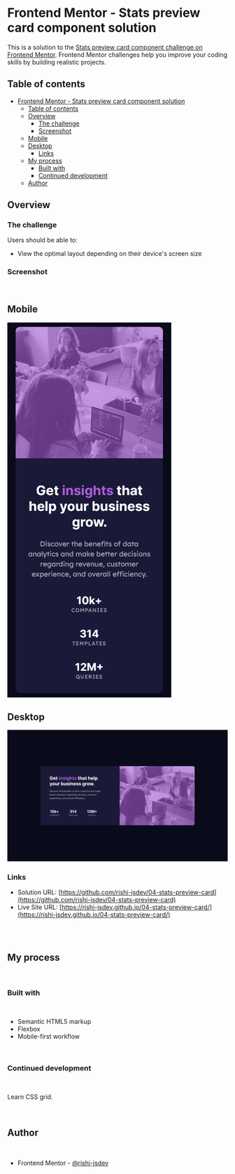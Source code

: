 # Frontend Mentor - Stats preview card component solution

This is a solution to the [Stats preview card component challenge on Frontend Mentor](https://www.frontendmentor.io/challenges/stats-preview-card-component-8JqbgoU62). Frontend Mentor challenges help you improve your coding skills by building realistic projects.

## Table of contents

- [Frontend Mentor - Stats preview card component solution](#frontend-mentor---stats-preview-card-component-solution)
  - [Table of contents](#table-of-contents)
  - [Overview](#overview)
    - [The challenge](#the-challenge)
    - [Screenshot](#screenshot)
  - [Mobile](#mobile)
  - [Desktop](#desktop)
    - [Links](#links)
  - [My process](#my-process)
    - [Built with](#built-with)
    - [Continued development](#continued-development)
  - [Author](#author)

## Overview

### The challenge

Users should be able to:

- View the optimal layout depending on their device's screen size

### Screenshot

<br/>

## Mobile

![Mobile](./screenshots/mobile.png)
<br/>

## Desktop

![Desktop](./screenshots/desktop.png)

### Links

- Solution URL: [https://github.com/rishi-jsdev/04-stats-preview-card](https://github.com/rishi-jsdev/04-stats-preview-card)
- Live Site URL: [https://rishi-jsdev.github.io/04-stats-preview-card/](https://rishi-jsdev.github.io/04-stats-preview-card/)

<br/>
<br/>

## My process

<br/>

### Built with

<br/>

- Semantic HTML5 markup
- Flexbox
- Mobile-first workflow

<br/>

### Continued development

<br/>

Learn CSS grid.

<br/>

## Author

<br/>

- Frontend Mentor - [@rishi-jsdev](https://www.frontendmentor.io/profile/rishi-jsdev)
